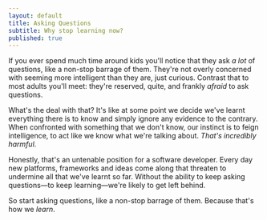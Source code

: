 ```yaml
---
layout: default
title: Asking Questions
subtitle: Why stop learning now?
published: true
---
```


If you ever spend much time around kids you'll notice that they ask *a lot* of questions, like a non-stop barrage of them. They're not overly concerned with seeming more intelligent than they are, just curious. Contrast that to most adults you'll meet: they're reserved, quite, and frankly *afraid* to ask questions.

What's the deal with that? It's like at some point we decide we've learnt everything there is to know and simply ignore any evidence to the contrary. When confronted with something that we don't know, our instinct is to feign intelligence, to act like we know what we're talking about. *That's incredibly harmful*.

Honestly, that's an untenable position for a software developer. Every day new platforms, frameworks and ideas come along that threaten to undermine all that we've learnt so far. Without the ability to keep asking questions—to keep learning—we're likely to get left behind.

So start asking questions, like a non-stop barrage of them. Because that's how we *learn*.